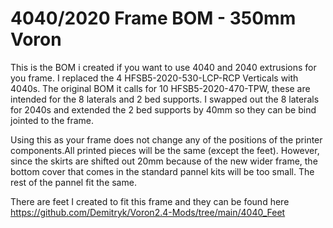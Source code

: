 
# 4040/2020 Frame BOM - 350mm Voron #
This is the BOM i created if you want to use 4040 and 2040 extrusions for you frame. I replaced the 4 HFSB5-2020-530-LCP-RCP Verticals with 4040s. The original BOM it calls for 10 HFSB5-2020-470-TPW, these are intended for the 8 laterals and 2 bed supports. I swapped out the 8 laterals for 2040s and extended the 2 bed supports by 40mm so they can be bind jointed to the frame.   
  
    
  
    
Using this as your frame does not change any of the positions of the printer components.All printed pieces will be the same (except the feet). However, since the skirts are shifted out 20mm because of the new wider frame, the bottom cover that comes in the standard pannel kits will be too small. The rest of the pannel fit the same.  
  
  
  
  
There are feet I created to fit this frame and they can be found here  
https://github.com/Demitryk/Voron2.4-Mods/tree/main/4040_Feet
